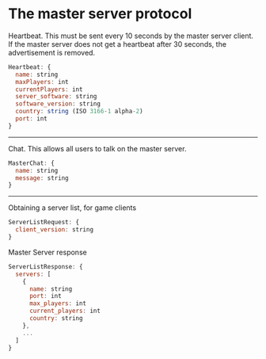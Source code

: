 # The master server protocol

Heartbeat. This must be sent every 10 seconds by the master server client.
If the master server does not get a heartbeat after 30 seconds, the advertisement is removed.
```javascript
Heartbeat: {
  name: string
  maxPlayers: int
  currentPlayers: int
  server_software: string
  software_version: string
  country: string (ISO 3166-1 alpha-2)
  port: int
}
```
---
Chat. This allows all users to talk on the master server.
```javascript
MasterChat: {
  name: string
  message: string
}
```
---
Obtaining a server list, for game clients
```javascript
ServerListRequest: {
  client_version: string
}
```
Master Server response
```javascript
ServerListResponse: {
  servers: [
    {
      name: string
      port: int
      max_players: int
      current_players: int
      country: string
    },
    ...
  ]
}
```
